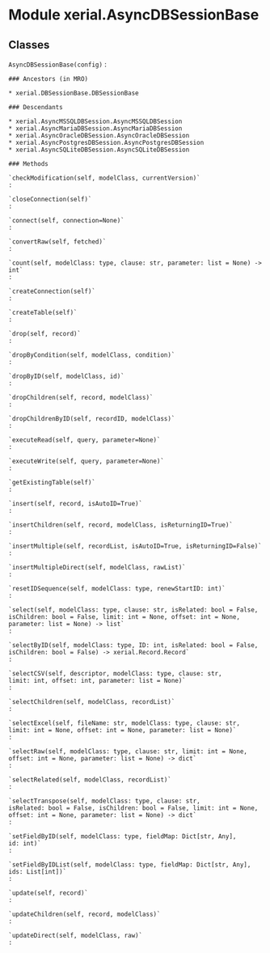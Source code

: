 Module xerial.AsyncDBSessionBase
================================

Classes
-------

`AsyncDBSessionBase(config)`
:   

    ### Ancestors (in MRO)

    * xerial.DBSessionBase.DBSessionBase

    ### Descendants

    * xerial.AsyncMSSQLDBSession.AsyncMSSQLDBSession
    * xerial.AsyncMariaDBSession.AsyncMariaDBSession
    * xerial.AsyncOracleDBSession.AsyncOracleDBSession
    * xerial.AsyncPostgresDBSession.AsyncPostgresDBSession
    * xerial.AsyncSQLiteDBSession.AsyncSQLiteDBSession

    ### Methods

    `checkModification(self, modelClass, currentVersion)`
    :

    `closeConnection(self)`
    :

    `connect(self, connection=None)`
    :

    `convertRaw(self, fetched)`
    :

    `count(self, modelClass: type, clause: str, parameter: list = None) ‑> int`
    :

    `createConnection(self)`
    :

    `createTable(self)`
    :

    `drop(self, record)`
    :

    `dropByCondition(self, modelClass, condition)`
    :

    `dropByID(self, modelClass, id)`
    :

    `dropChildren(self, record, modelClass)`
    :

    `dropChildrenByID(self, recordID, modelClass)`
    :

    `executeRead(self, query, parameter=None)`
    :

    `executeWrite(self, query, parameter=None)`
    :

    `getExistingTable(self)`
    :

    `insert(self, record, isAutoID=True)`
    :

    `insertChildren(self, record, modelClass, isReturningID=True)`
    :

    `insertMultiple(self, recordList, isAutoID=True, isReturningID=False)`
    :

    `insertMultipleDirect(self, modelClass, rawList)`
    :

    `resetIDSequence(self, modelClass: type, renewStartID: int)`
    :

    `select(self, modelClass: type, clause: str, isRelated: bool = False, isChildren: bool = False, limit: int = None, offset: int = None, parameter: list = None) ‑> list`
    :

    `selectByID(self, modelClass: type, ID: int, isRelated: bool = False, isChildren: bool = False) ‑> xerial.Record.Record`
    :

    `selectCSV(self, descriptor, modelClass: type, clause: str, limit: int, offset: int, parameter: list = None)`
    :

    `selectChildren(self, modelClass, recordList)`
    :

    `selectExcel(self, fileName: str, modelClass: type, clause: str, limit: int = None, offset: int = None, parameter: list = None)`
    :

    `selectRaw(self, modelClass: type, clause: str, limit: int = None, offset: int = None, parameter: list = None) ‑> dict`
    :

    `selectRelated(self, modelClass, recordList)`
    :

    `selectTranspose(self, modelClass: type, clause: str, isRelated: bool = False, isChildren: bool = False, limit: int = None, offset: int = None, parameter: list = None) ‑> dict`
    :

    `setFieldByID(self, modelClass: type, fieldMap: Dict[str, Any], id: int)`
    :

    `setFieldByIDList(self, modelClass: type, fieldMap: Dict[str, Any], ids: List[int])`
    :

    `update(self, record)`
    :

    `updateChildren(self, record, modelClass)`
    :

    `updateDirect(self, modelClass, raw)`
    :
